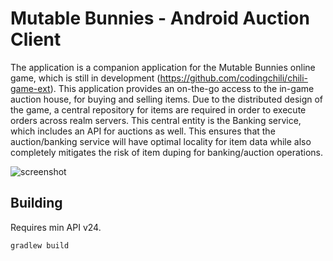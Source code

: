 # Mutable Bunnies - Android Auction Client

The application is a companion application for the Mutable Bunnies online game, 
which is still in development (https://github.com/codingchili/chili-game-ext). 
This application provides an on-the-go access to the in-game auction house, for buying and selling 
items. Due to the distributed design of the game, a central repository for items are required in 
order to execute orders across realm servers. This central entity is the Banking service, 
which includes an API for auctions as well. This ensures that the auction/banking service will 
have optimal locality for item data while also completely mitigates the risk of item duping 
for banking/auction operations. 

![screenshot](img/screenshot.png)

## Building

Requires min API v24.

```console
gradlew build
```